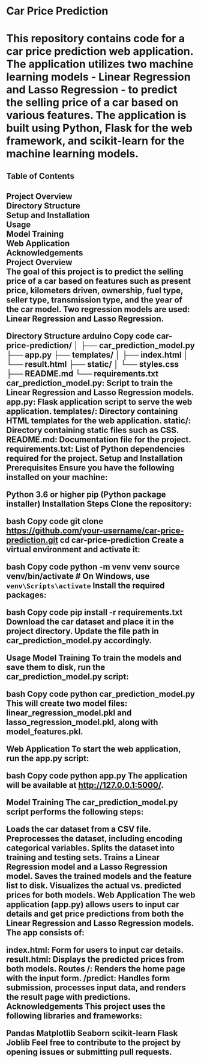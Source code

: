 <h1>Car Price Prediction<h1/>
  
<p>This repository contains code for a car price prediction web application. The application utilizes two machine learning models - Linear Regression and Lasso Regression - to predict the selling price of a car based on various features. The application is built using Python, Flask for the web framework, and scikit-learn for the machine learning models.<p/>

<h2>Table of Contents<h2/>
Project Overview<br/>
Directory Structure<br/>
Setup and Installation<br/>
Usage<br/>
Model Training<br/>
Web Application<br/>
Acknowledgements<br/>
Project Overview<br/>
The goal of this project is to predict the selling price of a car based on features such as present price, kilometers driven, ownership, fuel type, seller type, transmission type, and the year of the car model. Two regression models are used: Linear Regression and Lasso Regression.

Directory Structure
arduino
Copy code
car-price-prediction/
│
├── car_prediction_model.py
├── app.py
├── templates/
│   ├── index.html
│   └── result.html
├── static/
│   └── styles.css
├── README.md
└── requirements.txt
car_prediction_model.py: Script to train the Linear Regression and Lasso Regression models.
app.py: Flask application script to serve the web application.
templates/: Directory containing HTML templates for the web application.
static/: Directory containing static files such as CSS.
README.md: Documentation file for the project.
requirements.txt: List of Python dependencies required for the project.
Setup and Installation
Prerequisites
Ensure you have the following installed on your machine:

Python 3.6 or higher
pip (Python package installer)
Installation Steps
Clone the repository:

bash
Copy code
git clone https://github.com/your-username/car-price-prediction.git
cd car-price-prediction
Create a virtual environment and activate it:

bash
Copy code
python -m venv venv
source venv/bin/activate  # On Windows, use `venv\Scripts\activate`
Install the required packages:

bash
Copy code
pip install -r requirements.txt
Download the car dataset and place it in the project directory. Update the file path in car_prediction_model.py accordingly.

Usage
Model Training
To train the models and save them to disk, run the car_prediction_model.py script:

bash
Copy code
python car_prediction_model.py
This will create two model files: linear_regression_model.pkl and lasso_regression_model.pkl, along with model_features.pkl.

Web Application
To start the web application, run the app.py script:

bash
Copy code
python app.py
The application will be available at http://127.0.0.1:5000/.

Model Training
The car_prediction_model.py script performs the following steps:

Loads the car dataset from a CSV file.
Preprocesses the dataset, including encoding categorical variables.
Splits the dataset into training and testing sets.
Trains a Linear Regression model and a Lasso Regression model.
Saves the trained models and the feature list to disk.
Visualizes the actual vs. predicted prices for both models.
Web Application
The web application (app.py) allows users to input car details and get price predictions from both the Linear Regression and Lasso Regression models. The app consists of:

index.html: Form for users to input car details.
result.html: Displays the predicted prices from both models.
Routes
/: Renders the home page with the input form.
/predict: Handles form submission, processes input data, and renders the result page with predictions.
Acknowledgements
This project uses the following libraries and frameworks:

Pandas
Matplotlib
Seaborn
scikit-learn
Flask
Joblib
Feel free to contribute to the project by opening issues or submitting pull requests.

